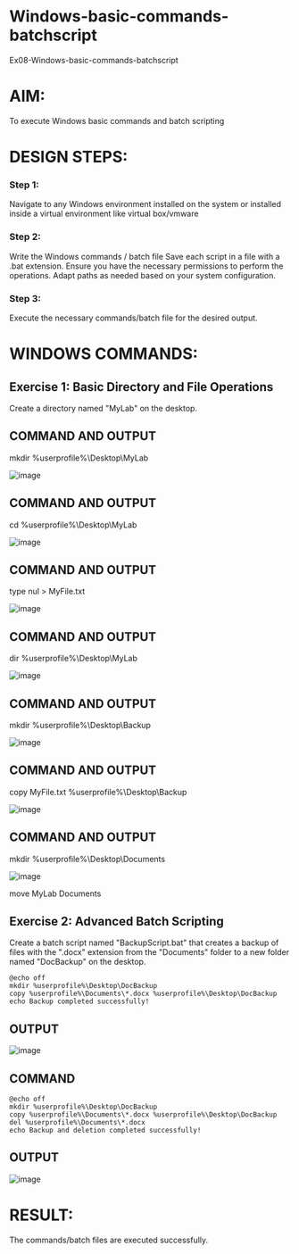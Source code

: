 # Windows-basic-commands-batchscript
Ex08-Windows-basic-commands-batchscript

# AIM:
To execute Windows basic commands and batch scripting

# DESIGN STEPS:

### Step 1:

Navigate to any Windows environment installed on the system or installed inside a virtual environment like virtual box/vmware 

### Step 2:

Write the Windows commands / batch file
Save each script in a file with a .bat extension.
Ensure you have the necessary permissions to perform the operations.
Adapt paths as needed based on your system configuration.
### Step 3:

Execute the necessary commands/batch file for the desired output. 


# WINDOWS COMMANDS:
## Exercise 1: Basic Directory and File Operations
Create a directory named "MyLab" on the desktop.

## COMMAND AND OUTPUT

mkdir %userprofile%\Desktop\MyLab



![image](https://github.com/user-attachments/assets/39147a55-da23-4c2a-8137-f619f868e1d2)

## COMMAND AND OUTPUT

cd %userprofile%\Desktop\MyLab




![image](https://github.com/user-attachments/assets/394a609d-c8a7-479b-b4c7-afd6ab6c2eb4)

## COMMAND AND OUTPUT

type nul > MyFile.txt



![image](https://github.com/user-attachments/assets/35857c9c-635c-42e5-b495-8b51fd07bb2e)

## COMMAND AND OUTPUT

dir %userprofile%\Desktop\MyLab



![image](https://github.com/user-attachments/assets/93fba9c5-208d-45f5-b37c-b7f5dff807d8)


## COMMAND AND OUTPUT

mkdir %userprofile%\Desktop\Backup



![image](https://github.com/user-attachments/assets/b0b44447-3cc5-4f07-b0e0-28815fd39a35)

## COMMAND AND OUTPUT
copy MyFile.txt %userprofile%\Desktop\Backup



![image](https://github.com/user-attachments/assets/a7b3289e-1e21-4180-b42e-47786b790df0)

## COMMAND AND OUTPUT
mkdir %userprofile%\Desktop\Documents



![image](https://github.com/user-attachments/assets/28525f78-09a3-4235-90c6-5affed248168)

move MyLab Documents

## Exercise 2: Advanced Batch Scripting
Create a batch script named "BackupScript.bat" that creates a backup of files with the ".docx" extension from the "Documents" folder to a new folder named "DocBackup" on the desktop.
```
@echo off
mkdir %userprofile%\Desktop\DocBackup
copy %userprofile%\Documents\*.docx %userprofile%\Desktop\DocBackup
echo Backup completed successfully!
```

## OUTPUT
![image](https://github.com/user-attachments/assets/dbef6537-7a1d-486f-a75e-a1978b8f7e7d)

## COMMAND
```
@echo off
mkdir %userprofile%\Desktop\DocBackup
copy %userprofile%\Documents\*.docx %userprofile%\Desktop\DocBackup
del %userprofile%\Documents\*.docx
echo Backup and deletion completed successfully!
```

## OUTPUT
![image](https://github.com/user-attachments/assets/bcbe4d38-fa25-4891-8c8b-e53839d79edc)

# RESULT:
The commands/batch files are executed successfully.

